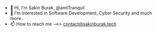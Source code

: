 - 👋 Hi, I’m Sakin Burak, @amITranquil
- 👀 I’m interested in Software Development, Cyber Security and much more..
- 📫 How to reach me -->> contact@sakinburak.tech

<!---
amITranquil/amITranquil is a ✨ special ✨ repository because its `README.md` (this file) appears on your GitHub profile.
You can click the Preview link to take a look at your changes.
--->
